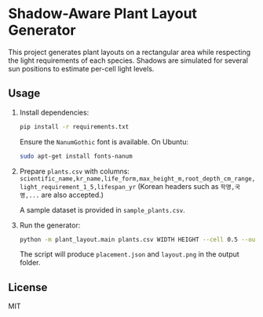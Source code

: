 # Shadow-Aware Plant Layout Generator

This project generates plant layouts on a rectangular area while respecting the
light requirements of each species. Shadows are simulated for several sun
positions to estimate per-cell light levels.

## Usage

1. Install dependencies:
   ```bash
   pip install -r requirements.txt
   ```
   Ensure the `NanumGothic` font is available. On Ubuntu:
   ```bash
   sudo apt-get install fonts-nanum
   ```

2. Prepare `plants.csv` with columns:
   `scientific_name,kr_name,life_form,max_height_m,root_depth_cm_range,light_requirement_1_5,lifespan_yr`
   (Korean headers such as `학명,국명,...` are also accepted.)

   A sample dataset is provided in `sample_plants.csv`.

3. Run the generator:
   ```bash
   python -m plant_layout.main plants.csv WIDTH HEIGHT --cell 0.5 --out output
   ```
   The script will produce `placement.json` and `layout.png` in the output folder.

## License

MIT
